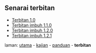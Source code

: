 ---
---

## Senarai terbitan

* [Terbitan 1.0][301]
* [Terbitan imbuh 1.1.0][302]
* [Terbitan imbuh 1.2.0][303]
* [Terbitan imbuh 1.2.1][304]

laman: [utama][0] - [kajian][1] - [panduan][2] - **terbitan**

  [0]: ../index.md
  [1]: ../kajian/index.md
  [2]: ../panduan/index.md
  [301]: 1.0.md
  [302]: 1.1.0.md
  [303]: 1.2.0.md
  [304]: 1.2.1.md
